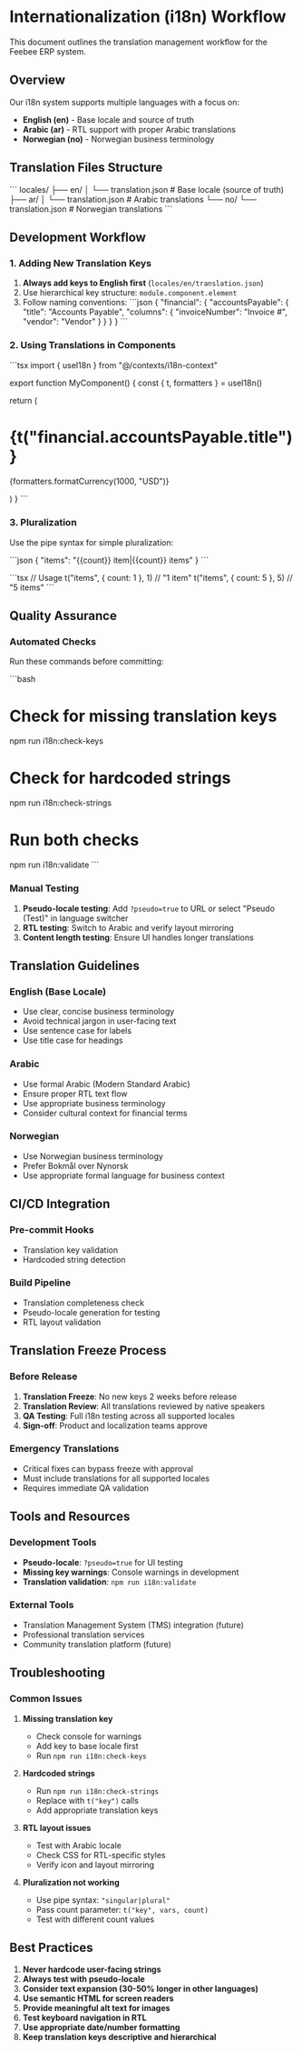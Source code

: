 # Internationalization (i18n) Workflow

This document outlines the translation management workflow for the Feebee ERP system.

## Overview

Our i18n system supports multiple languages with a focus on:
- **English (en)** - Base locale and source of truth
- **Arabic (ar)** - RTL support with proper Arabic translations
- **Norwegian (no)** - Norwegian business terminology

## Translation Files Structure

\`\`\`
locales/
├── en/
│   └── translation.json    # Base locale (source of truth)
├── ar/
│   └── translation.json    # Arabic translations
└── no/
    └── translation.json    # Norwegian translations
\`\`\`

## Development Workflow

### 1. Adding New Translation Keys

1. **Always add keys to English first** (`locales/en/translation.json`)
2. Use hierarchical key structure: `module.component.element`
3. Follow naming conventions:
   \`\`\`json
   {
     "financial": {
       "accountsPayable": {
         "title": "Accounts Payable",
         "columns": {
           "invoiceNumber": "Invoice #",
           "vendor": "Vendor"
         }
       }
     }
   }
   \`\`\`

### 2. Using Translations in Components

\`\`\`tsx
import { useI18n } from "@/contexts/i18n-context"

export function MyComponent() {
  const { t, formatters } = useI18n()
  
  return (
    <div>
      <h1>{t("financial.accountsPayable.title")}</h1>
      <p>{formatters.formatCurrency(1000, "USD")}</p>
    </div>
  )
}
\`\`\`

### 3. Pluralization

Use the pipe syntax for simple pluralization:

\`\`\`json
{
  "items": "{{count}} item|{{count}} items"
}
\`\`\`

\`\`\`tsx
// Usage
t("items", { count: 1 }, 1)  // "1 item"
t("items", { count: 5 }, 5)  // "5 items"
\`\`\`

## Quality Assurance

### Automated Checks

Run these commands before committing:

\`\`\`bash
# Check for missing translation keys
npm run i18n:check-keys

# Check for hardcoded strings
npm run i18n:check-strings

# Run both checks
npm run i18n:validate
\`\`\`

### Manual Testing

1. **Pseudo-locale testing**: Add `?pseudo=true` to URL or select "Pseudo (Test)" in language switcher
2. **RTL testing**: Switch to Arabic and verify layout mirroring
3. **Content length testing**: Ensure UI handles longer translations

## Translation Guidelines

### English (Base Locale)
- Use clear, concise business terminology
- Avoid technical jargon in user-facing text
- Use sentence case for labels
- Use title case for headings

### Arabic
- Use formal Arabic (Modern Standard Arabic)
- Ensure proper RTL text flow
- Use appropriate business terminology
- Consider cultural context for financial terms

### Norwegian
- Use Norwegian business terminology
- Prefer Bokmål over Nynorsk
- Use appropriate formal language for business context

## CI/CD Integration

### Pre-commit Hooks
- Translation key validation
- Hardcoded string detection

### Build Pipeline
- Translation completeness check
- Pseudo-locale generation for testing
- RTL layout validation

## Translation Freeze Process

### Before Release
1. **Translation Freeze**: No new keys 2 weeks before release
2. **Translation Review**: All translations reviewed by native speakers
3. **QA Testing**: Full i18n testing across all supported locales
4. **Sign-off**: Product and localization teams approve

### Emergency Translations
- Critical fixes can bypass freeze with approval
- Must include translations for all supported locales
- Requires immediate QA validation

## Tools and Resources

### Development Tools
- **Pseudo-locale**: `?pseudo=true` for UI testing
- **Missing key warnings**: Console warnings in development
- **Translation validation**: `npm run i18n:validate`

### External Tools
- Translation Management System (TMS) integration (future)
- Professional translation services
- Community translation platform (future)

## Troubleshooting

### Common Issues

1. **Missing translation key**
   - Check console for warnings
   - Add key to base locale first
   - Run `npm run i18n:check-keys`

2. **Hardcoded strings**
   - Run `npm run i18n:check-strings`
   - Replace with `t("key")` calls
   - Add appropriate translation keys

3. **RTL layout issues**
   - Test with Arabic locale
   - Check CSS for RTL-specific styles
   - Verify icon and layout mirroring

4. **Pluralization not working**
   - Use pipe syntax: `"singular|plural"`
   - Pass count parameter: `t("key", vars, count)`
   - Test with different count values

## Best Practices

1. **Never hardcode user-facing strings**
2. **Always test with pseudo-locale**
3. **Consider text expansion (30-50% longer in other languages)**
4. **Use semantic HTML for screen readers**
5. **Provide meaningful alt text for images**
6. **Test keyboard navigation in RTL**
7. **Use appropriate date/number formatting**
8. **Keep translation keys descriptive and hierarchical**
